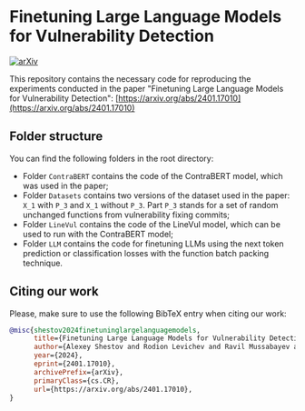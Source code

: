 # Finetuning Large Language Models for Vulnerability Detection

[![arXiv](https://img.shields.io/badge/arXiv-2401.17010-B31B1B)](https://arxiv.org/abs/2401.17010)

This repository contains the necessary code for reproducing the experiments conducted in the paper "Finetuning Large Language Models for Vulnerability Detection":
[https://arxiv.org/abs/2401.17010](https://arxiv.org/abs/2401.17010)

## Folder structure

You can find the following folders in the root directory:
- Folder `ContraBERT` contains the code of the ContraBERT model, which was used in the paper;
- Folder `Datasets` contains two versions of the dataset used in the paper: `X_1` with `P_3` and `X_1` without `P_3`. Part `P_3` stands for a set of random unchanged functions from vulnerability fixing commits;
- Folder `LineVul` contains the code of the LineVul model, which can be used to run with the ContraBERT model;
- Folder `LLM` contains the code for finetuning LLMs using the next token prediction or classification losses with the function batch packing technique.

## Citing our work

Please, make sure to use the following BibTeX entry when citing our work:

```bibtex
@misc{shestov2024finetuninglargelanguagemodels,
      title={Finetuning Large Language Models for Vulnerability Detection}, 
      author={Alexey Shestov and Rodion Levichev and Ravil Mussabayev and Evgeny Maslov and Anton Cheshkov and Pavel Zadorozhny},
      year={2024},
      eprint={2401.17010},
      archivePrefix={arXiv},
      primaryClass={cs.CR},
      url={https://arxiv.org/abs/2401.17010}, 
}
```